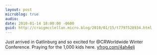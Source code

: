 ```yaml
---
layout: post
microblog: true
audio: 
date: 2010-01-14 18:00:00 -0600
guid: http://craigmcclellan.micro.blog/2010/01/15/t7797528934.html
---
```

Just arrived in Gatlinburg and so excited for @CRWorldwide Winter Conference. Praying for the 1,000 kids here.  [yfrog.com/4ah4elj](http://yfrog.com/4ah4elj)
